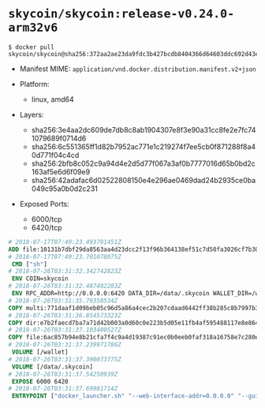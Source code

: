# `skycoin/skycoin:release-v0.24.0-arm32v6`

```console
$ docker pull skycoin/skycoin@sha256:372aa2ae23da9fdc3b427bcdb8404366d64603ddc692d43ec13ae3b2b2244314
```

- Manifest MIME: `application/vnd.docker.distribution.manifest.v2+json`

- Platform: 
	- linux, amd64

- Layers:
	- sha256:3e4aa2dc609de7db8c8ab1904307e8f3e90a31cc8fe2e7fc741079689f0714d6
	- sha256:6c551365ff1d82b7952ac771e1c219274f7ee5cb0f871288f8a40d771f04c4cd
	- sha256:2bfb8c052c9a94d4e2d5d77f067a3af0b7777016d65b0bd2c163af5e6d6f09e9
	- sha256:42adafac6d02522808150e4e296ae0469dad24b2935ce0ba049c95a0b0d2c231

- Exposed Ports:
	- 6000/tcp
	- 6420/tcp

```dockerfile
# 2018-07-17T07:49:23.493791451Z
ADD file:10131b7dbf29da8563aa4d23dcc2f13f96b364138ef51c7d50fa3026cf7b3002 in / 
# 2018-07-17T07:49:23.701078075Z
 CMD ["sh"]
# 2018-07-26T03:31:32.342742823Z
 ENV COIN=skycoin
# 2018-07-26T03:31:32.487492283Z
 ENV RPC_ADDR=http://0.0.0.0:6420 DATA_DIR=/data/.skycoin WALLET_DIR=/wallet USE_CSRF=1 WALLET_NAME=.wlt
# 2018-07-26T03:31:35.79350534Z
COPY multi:771daaf1d09beb05c96d5a86a4cec2b207cdaad6442ff38b285c8b7997b3d634 in /usr/bin/ 
# 2018-07-26T03:31:36.854573323Z
COPY dir:e7b2faecd7ba7a71d42b003a0d60c0e223b5d05e11fb4af595488117e8e864b3 in /usr/local/skycoin/src/gui/static 
# 2018-07-26T03:31:37.103400527Z
COPY file:6ac857b94e8b21cfa7f4c9a4d19387c91ec0b0eeb0faf318a16758e7c280e791 in /usr/local/bin/docker_launcher.sh 
# 2018-07-26T03:31:37.239971786Z
 VOLUME [/wallet]
# 2018-07-26T03:31:37.390073775Z
 VOLUME [/data/.skycoin]
# 2018-07-26T03:31:37.54250939Z
 EXPOSE 6000 6420
# 2018-07-26T03:31:37.69981714Z
 ENTRYPOINT ["docker_launcher.sh" "--web-interface-addr=0.0.0.0" "--gui-dir=/usr/local/skycoin/src/gui/static"]
```

